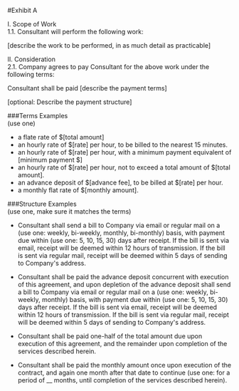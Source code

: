 #Exhibit A

I. Scope of Work
<br>1.1. Consultant will perform the following work:

[describe the work to be performed, in as much detail as practicable]

II. Consideration
<br>2.1. Company agrees to pay Consultant for the above work under the following terms:

Consultant shall be paid [describe the payment terms]
  
[optional: Describe the payment structure]


###Terms Examples
<br>(use one)

* a flate rate of $[total amount]
* an hourly rate of $[rate] per hour, to be billed to the nearest 15 minutes.
* an hourly rate of $[rate] per hour, with a minimum payment equivalent of [minimum payment $]
* an hourly rate of $[rate] per hour, not to exceed a total amount of $[total amount].
* an advance deposit of $[advance fee], to be billed at $[rate] per hour.
* a monthly flat rate of $[monthly amount].

###Structure Examples
<br>(use one, make sure it matches the terms)

* Consultant shall send a bill to Company via email or regular mail on a (use one: weekly, bi-weekly, monthly, bi-monthly) basis, with payment due within (use one: 5, 10, 15, 30) days after receipt. If the bill is sent via email, receipt will be deemed within 12 hours of transmission. If the bill is sent via regular mail, receipt will be deemed within 5 days of sending to Company's address.

* Consultant shall be paid the advance deposit concurrent with execution of this agreement, and upon depletion of the advance deposit shall send a bill to Company via email or regular mail on a (use one: weekly, bi-weekly, monthly) basis, with payment due within (use one: 5, 10, 15, 30) days after receipt. If the bill is sent via email, receipt will be deemed within 12 hours of transmission. If the bill is sent via regular mail, receipt will be deemed within 5 days of sending to Company's address.

* Consultant shall be paid one-half of the total amount due upon execution of this agreement, and the remainder upon completion of the services described herein.

* Consultant shall be paid the monthly amount once upon execution of the contract, and again one month after that date to continue (use one: for a period of __ months, until completion of the services described herein).
